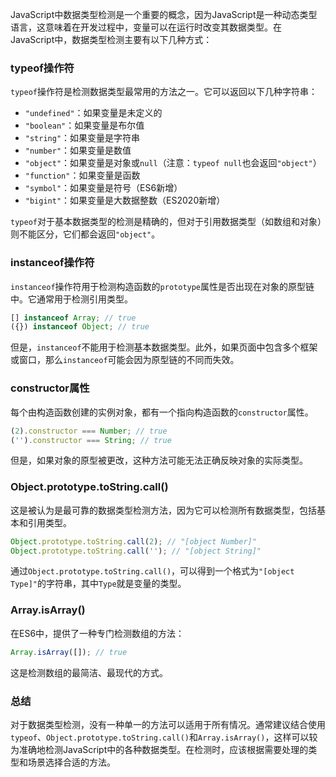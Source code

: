 JavaScript中数据类型检测是一个重要的概念，因为JavaScript是一种动态类型语言，这意味着在开发过程中，变量可以在运行时改变其数据类型。在JavaScript中，数据类型检测主要有以下几种方式：

### typeof操作符

`typeof`操作符是检测数据类型最常用的方法之一。它可以返回以下几种字符串：

- `"undefined"`：如果变量是未定义的
- `"boolean"`：如果变量是布尔值
- `"string"`：如果变量是字符串
- `"number"`：如果变量是数值
- `"object"`：如果变量是对象或`null`（注意：`typeof null`也会返回`"object"`）
- `"function"`：如果变量是函数
- `"symbol"`：如果变量是符号（ES6新增）
- `"bigint"`：如果变量是大数据整数（ES2020新增）

`typeof`对于基本数据类型的检测是精确的，但对于引用数据类型（如数组和对象）则不能区分，它们都会返回`"object"`。

### instanceof操作符

`instanceof`操作符用于检测构造函数的`prototype`属性是否出现在对象的原型链中。它通常用于检测引用类型。

```javascript
[] instanceof Array; // true
({}) instanceof Object; // true
```

但是，`instanceof`不能用于检测基本数据类型。此外，如果页面中包含多个框架或窗口，那么`instanceof`可能会因为原型链的不同而失效。

### constructor属性

每个由构造函数创建的实例对象，都有一个指向构造函数的`constructor`属性。

```javascript
(2).constructor === Number; // true
('').constructor === String; // true
```

但是，如果对象的原型被更改，这种方法可能无法正确反映对象的实际类型。

### Object.prototype.toString.call()

这是被认为是最可靠的数据类型检测方法，因为它可以检测所有数据类型，包括基本和引用类型。

```javascript
Object.prototype.toString.call(2); // "[object Number]"
Object.prototype.toString.call(''); // "[object String]"
```

通过`Object.prototype.toString.call()`，可以得到一个格式为`"[object Type]"`的字符串，其中`Type`就是变量的类型。

### Array.isArray()

在ES6中，提供了一种专门检测数组的方法：

```javascript
Array.isArray([]); // true
```

这是检测数组的最简洁、最现代的方式。

### 总结

对于数据类型检测，没有一种单一的方法可以适用于所有情况。通常建议结合使用`typeof`、`Object.prototype.toString.call()`和`Array.isArray()`，这样可以较为准确地检测JavaScript中的各种数据类型。在检测时，应该根据需要处理的类型和场景选择合适的方法。